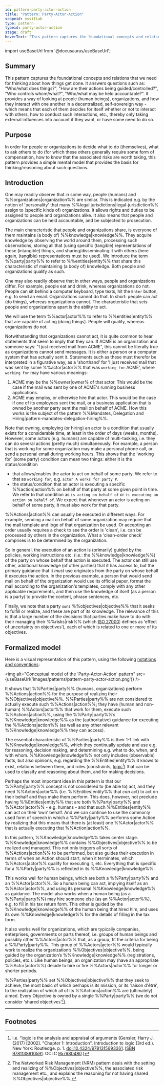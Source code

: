 ```yaml
---
id: pattern-party-actor-action
title: "Pattern: Party-Actor-Action"
scopeid: essifLab
type: pattern
typeid: party-actor-action
stage: draft
hoverText: "This pattern captures the foundational concepts and relations that we need for thinking about how things get done. It answers questions such as: 'Who/what does things?', 'How are their actions being guided/controlled?', 'Who controls whom/what?', 'Who/what may be held accountable?'"
---
```


import useBaseUrl from '@docusaurus/useBaseUrl';

## Summary
This pattern captures the foundational concepts and relations that we need for thinking about how things get done. It answers questions such as: "Who/what does things?", "How are their actions being guided/controlled?", "Who controls whom/what?", "Who/what may be held accountable?". It provides a way of looking at people (human beings), organizations, and how they interact with one another in a decentralized, self-sovereign way - which means that each of them decides for itself whether or not to interact with others, how to conduct such interactions, etc., thereby only taking external influences into account if they want, or have some need to do so.

## Purpose
<!--Concisely describe what can you do with the pattern that is (at least) harder if you didn't have it.-->
In order for people or organizations to decide what to do (themselves), what to ask others to do (for which these others generally require some form of compensation, how to know that the associated risks are worth taking, this pattern provides a simple mental model that provides the basis for thinking/reasoning about such questions. 

## Introduction
<!--Gently introduce the pattern, by referring to real-world situations and using colloquial terms, so that when someone has read the text, (s)he knows what it is about, and is ready to delve into the specifics of the pattern-->
One may readily observe that in some way, people (humans) and %%organizations|organization%% are similar. This is indicated e.g. by the notion of 'personality' that many %%legal jurisdictions|legal-jurisdiction%% assign to (specific kinds of) organizations. It allows rights and duties to be assigned to people and organizations alike. It also means that people and organizations can be held accountable, and be subjected to prosecution.

The main characteristic that people and organizations share, is everyone of them maintains (a body of) %%knowledge|knowledge%%. They acquire knowledge by observing the world around them, processing such observations, storing all that (using specific (tangible) representations of these (intangible) things, and sharing/disseminating it with others (here again, (tangible) representations must be used). We introduce the term %%party|party%% to refer to %%entities|entity%% that share this characteristic of maintaining (a body of) knowledge. Both people and organizations qualify as such.

One may also readily observe that in other ways, people and organizations differ. For example, people eat and drink, whereas organizations do not. People can sit behind a computer keyboard, type texts, hit the `Enter` button, e.g. to send an email. Organizations cannot do that. In short: people can act (do things), whereas organizations cannot. The characteristic that sets people and organizations apart is the ability to act. 

We will use the term %%actor|actor%% to refer to %%entities|entity%% that are capable of acting (doing things). People will qualify, whereas organizations do not.

Notwithstanding that organizations cannot act, it is quite common to hear statements that seem to imply that they can. If ACME is an organization and someone says: "I just received mail from ACME", this cannot be literally true as organizations cannot send messages. It is either a person or a computer system that has actually sent it. Statements such as these must therefor be interpreted in a figurative way, as a 'shorthand' for 'I just received mail that was sent by some %%actor|actor%% that was `working for` ACME', where `working for` may have various meanings:

1. ACME may be the %%owner|owner% of that actor. This would be the case if the mail was sent by one of ACME's running business applications.
2. ACME may employ, or otherwise hire that actor. This would be the case if one of its employees sent the mail, or a business application that is owned by another party sent the mail on behalf of ACME. How this works is the subject of the pattern %%Mandates, Delegation and Hiring|pattern-mandates-delegation-hiring%%.

Note that owning, employing (or hiring) an actor is a condition that usually exists for a considerable time, at least in the order of days (weeks, months). However, some actors (e.g. humans) are capable of multi-tasking, i.e. they can do several actions (pretty much) simultaneously. For example, a person that is working for some organization may make a personal phone call, or send a personal email during working hours. This shows that the 'working for` (some party) condition can mean two things: either it is the status/condition 
- that allows/enables the actor to act on behalf of some party. We refer to that as `working for`, e.g. `actor A works for party P`.
- the status/condition that an actor is executing a specific %%action|action%% on behalf of that party at some given point in time. We refer to that condition as `is acting on behalf of` or `is executing an action on behalf of`. We expect that whenever an actor is acting on behalf of some party, it must also work for that party.

%%Actions|action%% can usually be executed in different ways. For example, sending a mail on behalf of some organization may require that the mail template and logo of that organization be used. Or accepting an order usually requires a check to see the order is 'clean', i.e. can be processed by others in the organization. What a 'clean-order check' comprises is to be determined by the organization.

So in general, the execution of an action is (primarily) guided by the policies, working instructions etc. (i.e.: the %%knowledge|knowledge%%) of the party on whose behalf that action is executed. The actor can still use other, additional knowledge (of other parties) that it has access to, but the primary guidance that it *must* use originates from the party on whose behalf it executes the action. In the previous example, a person that would send mail on behalf of the organization would use its official paper, format the mail according to the organization's templates, comply with any other applicable requirements, and then use the knowledge of itself (as a person is a party) to provide the content, phrase sentences, etc.

Finally, we note that a party `owns` %%objectives|objective%% that it seeks to fulfill or realize, and these are part of its knowledge. The relevance of this is that a large number of the decisions that parties make have to do with their managing their %%risks|risk%% (which [ISO 27000](https://www.iso.org/obp/ui#iso:std:iso-iec:27000:ed-4:v1:en)) defines as 'effect of uncertainty on objectives'), each of which is related to one or more of its objectives.

## Formalized model
Here is a visual representation of this pattern, using the following [notations and conventions](../notations-and-conventions#pattern-diagram-notations):

<img
  alt="Conceptual model of the 'Party-Actor-Action' pattern"
  src={useBaseUrl('images/patterns/pattern-party-actor-action.png')}
/>

It shows that %%Parties|party%% (humans, organizations) perform %%Actions|action%% for the purpose of realizing their %%Objectives|objective%%. %%Parties|party%% are not considered to actually execute such %%Actions|action%%; they have (human and non-human) %%Actors|actor%% that work for them, execute such %%Actions|action%%, using the %%Party|party%%’s %%Knowledge|knowledge%% as the (authoritative) guidance for executing the %%Actions|action%% (as well as any other relevant %%Knowledge|knowledge%% they can access).

The essential characteristic of %%Parties|party%% is their 1-1 link with %%Knowledge|knowledge%%, which they continually update and use e.g. for reasoning, decision making, and determining e.g. what to do, when, and with whom. %%Knowledge|knowledge%% not only includes (observable) facts, but also opinions, e.g. regarding the %%Entities|entity%% it knows to exist, relations between them, and rules (constraints, [logic](https://en.wikipedia.org/wiki/Logic)[^1]) that can be used to classify and reasoning about them, and for making decisions.

Perhaps the most important idea in this pattern is that our %%Party|party%% concept is not considered to (be able to) act, and they need %%Actors|actor%% (i.e. %%Entities|entity%% that _can_ act) to act on their behalf and thus make them perform. This does, however,  not preclude having %%Entities|entity%% that are both %%Party|party%% and %%Actor|actor%% - e.g. humans - and that such %%Entities|entity%% can act on their ‘own’ behalf. And we can continue to use the commonly used form of speech in which a %%Party|party%% performs some Action  by realizing that this means that there is (at least) one %%Actor|actor%% that is actually executing that %%Action|action%%.

In this pattern, %%Knowledge|knowledge%% takes center stage. %%Knowledge|knowledge%% contains %%Objectives|objective%% to be realized and managed. This not only triggers all sorts of %%Actions|action%% to be performed, but also guides their execution in terms of when an Action should start, when it terminates, which %%Actors|actor%% qualify for executing it, etc. Everything that is specific for a %%Party|party%% is reflected in its %%Knowledge|knowledge%%.

This works well for human beings, which are both a %%Party|party%% and an %%Actor|actor%%. So a human being can act, implying itself as an %%Actor|actor%%, and using its personal %%Knowledge|knowledge%% as guidance. The model also works when a human being (as a %%Party|party%%) may hire someone else (as an %%Actor|actor%%), e.g. to fill in his tax return form. This other is guided by the %%Knowledge|knowledge%% of the human being that hired him, and uses its own %%Knowledge|knowledge%% for the details of filling in the tax form.

It also works well for organizations, which are typically companies, enterprises, governments or parts thereof, i.e. groups of human beings and possibly other %%Actors|actor%% that, as a group, fit the criteria for being a %%Party|party%%. This group of %%Actors|actor%% would typically work to realize the organization’s %%Objectives|objective%%, being guided by the organization’s %%Knowledge|knowledge%% (registrations, policies, etc.). Like human beings, an organization may (have an appropriate %%Actor|actor%%) decide to hire or fire %%Actors|actor%% for longer or shorter periods.

%%Parties|party%% set %%Objectives|objective%% that they seek to achieve, the most basic of which perhaps is its mission, or its ‘raison d'être’, to the realization of which all of its %%Actions|action%% are (ultimately) aimed. Every Objective is owned by a single %%Party|party%% (we do not consider ‘shared objectives’[^2]).

---
## Footnotes
<!--This (optional) section contains any footnotes that may have been specified in the text above.-->

[^1]: I.e. “logic is the analysis and appraisal of arguments (Gensler, Harry J. (2017) [2002]. "Chapter 1: Introduction". Introduction to logic (3rd ed.). New York: Routledge. p. 1. [doi:10.4324/9781315693361](https://doi.org/10.4324%2F9781315693361). [ISBN 9781138910591](https://en.wikipedia.org/wiki/Special:BookSources/9781138910591). OCLC [957680480](https://www.worldcat.org/oclc/957680480).)

[^2]: The Networked Risk Management (NRM) pattern deals with the setting and realizing of %%Objectives|objective%%, the associated risk management etc., and explains the reasoning for not having shared %%Objectives|objective%%.
